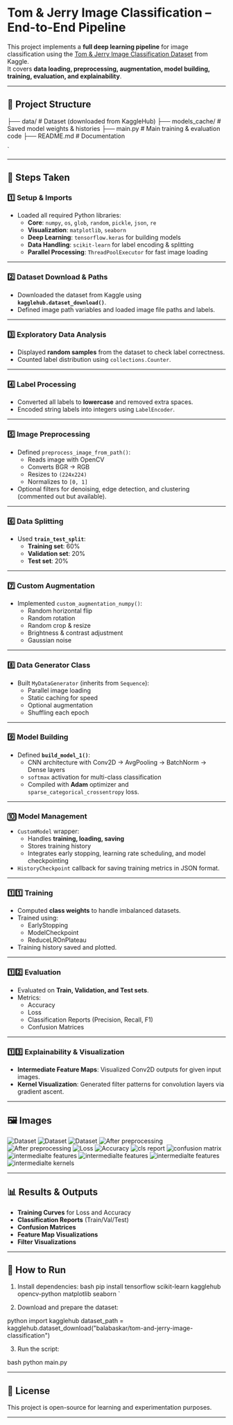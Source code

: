 
# Tom & Jerry Image Classification – End-to-End Pipeline

This project implements a **full deep learning pipeline** for image classification using the [Tom & Jerry Image Classification Dataset](https://www.kaggle.com/datasets/balabaskar/tom-and-jerry-image-classification) from Kaggle.  
It covers **data loading, preprocessing, augmentation, model building, training, evaluation, and explainability**.

---

## 📂 Project Structure



├── data/                # Dataset (downloaded from KaggleHub)
├── models\_cache/         # Saved model weights & histories
├── main.py               # Main training & evaluation code
├── README.md             # Documentation

`

---

## 📌 Steps Taken

### 1️⃣ **Setup & Imports**
- Loaded all required Python libraries:
  - **Core**: `numpy`, `os`, `glob`, `random`, `pickle`, `json`, `re`
  - **Visualization**: `matplotlib`, `seaborn`
  - **Deep Learning**: `tensorflow.keras` for building models
  - **Data Handling**: `scikit-learn` for label encoding & splitting
  - **Parallel Processing**: `ThreadPoolExecutor` for fast image loading

---

### 2️⃣ **Dataset Download & Paths**
- Downloaded the dataset from Kaggle using **`kagglehub.dataset_download()`**.
- Defined image path variables and loaded image file paths and labels.

---

### 3️⃣ **Exploratory Data Analysis**
- Displayed **random samples** from the dataset to check label correctness.
- Counted label distribution using `collections.Counter`.

---

### 4️⃣ **Label Processing**
- Converted all labels to **lowercase** and removed extra spaces.
- Encoded string labels into integers using `LabelEncoder`.

---

### 5️⃣ **Image Preprocessing**
- Defined `preprocess_image_from_path()`:
  - Reads image with OpenCV
  - Converts BGR → RGB
  - Resizes to `(224x224)`
  - Normalizes to `[0, 1]`
- Optional filters for denoising, edge detection, and clustering (commented out but available).

---

### 6️⃣ **Data Splitting**
- Used **`train_test_split`**:
  - **Training set**: 60%
  - **Validation set**: 20%
  - **Test set**: 20%

---

### 7️⃣ **Custom Augmentation**
- Implemented `custom_augmentation_numpy()`:
  - Random horizontal flip
  - Random rotation
  - Random crop & resize
  - Brightness & contrast adjustment
  - Gaussian noise

---

### 8️⃣ **Data Generator Class**
- Built `MyDataGenerator` (inherits from `Sequence`):
  - Parallel image loading
  - Static caching for speed
  - Optional augmentation
  - Shuffling each epoch

---

### 9️⃣ **Model Building**
- Defined **`build_model_1()`**:
  - CNN architecture with Conv2D → AvgPooling → BatchNorm → Dense layers
  - `softmax` activation for multi-class classification
  - Compiled with **Adam** optimizer and `sparse_categorical_crossentropy` loss.

---

### 🔟 **Model Management**
- `CustomModel` wrapper:
  - Handles **training, loading, saving**
  - Stores training history
  - Integrates early stopping, learning rate scheduling, and model checkpointing
- `HistoryCheckpoint` callback for saving training metrics in JSON format.

---

### 1️⃣1️⃣ **Training**
- Computed **class weights** to handle imbalanced datasets.
- Trained using:
  - EarlyStopping
  - ModelCheckpoint
  - ReduceLROnPlateau
- Training history saved and plotted.

---

### 1️⃣2️⃣ **Evaluation**
- Evaluated on **Train, Validation, and Test sets**.
- Metrics:
  - Accuracy
  - Loss
  - Classification Reports (Precision, Recall, F1)
  - Confusion Matrices

---

### 1️⃣3️⃣ **Explainability & Visualization**
- **Intermediate Feature Maps**: Visualized Conv2D outputs for given input images.
- **Kernel Visualization**: Generated filter patterns for convolution layers via gradient ascent.

---

## 🖼️ Images

![Dataset](imgs/img_1.png)
![Dataset](imgs/img_2.png)
![Dataset](imgs/img_3.png)
![After preprocessing](imgs/img_4.png)
![After preprocessing](imgs/img_5.png)
![Loss](imgs/img_6.png)
![Accuracy](imgs/img_7.png)
![cls report](imgs/img_8.png)
![confusion matrix](imgs/img_9.png)
![intermedialte features](imgs/img_10.png)
![intermedialte features](imgs/img_11.png)
![intermedialte features](imgs/img_12.png)
![intermedialte kernels](imgs/img_13.png)

---

## 📊 Results & Outputs
- **Training Curves** for Loss and Accuracy
- **Classification Reports** (Train/Val/Test)
- **Confusion Matrices**
- **Feature Map Visualizations**
- **Filter Visualizations**

---

## 🚀 How to Run

1. Install dependencies:
bash
pip install tensorflow scikit-learn kagglehub opencv-python matplotlib seaborn
`

2. Download and prepare the dataset:

python
import kagglehub
dataset_path = kagglehub.dataset_download("balabaskar/tom-and-jerry-image-classification")


3. Run the script:

bash
python main.py


---


## 📜 License

This project is open-source for learning and experimentation purposes.



---